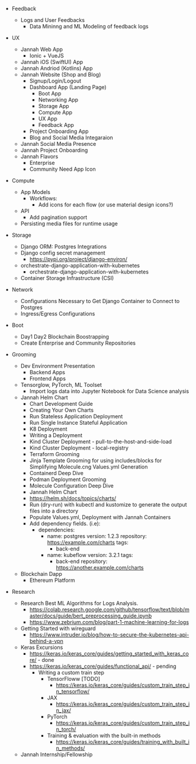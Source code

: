 - Feedback
    - Logs and User Feedbacks
        - Data Mininng and ML Modeling of feedback logs
- UX
    - Jannah Web App
        - Ionic + VueJS
    - Jannah iOS (SwiftUI) App
    - Jannah Andriod (Kotlins) App
    - Jannah Website (Shop and Blog)
        - Signup/Login/Logout
        - Dashboard App (Landing Page)
           - Boot App
           - Networking App
           - Storage App
           - Compute App
           - UX App
           - Feedback App
        - Project Onboarding App
        - Blog and Social Media Integaraion	
    - Jannah Social Media Presence
    - Jannah Project Onboarding
    - Jannah Flavors
        - Enterprise
        - Community
Need App Icon
- Compute
    - App Models
      - Workflows:
        - Add icons for each flow (or use material design icons?) 
    - API
        - Add pagination support
    - Persisting media files for runtime usage
- Storage
    - Django ORM: Postgres Integrations
    - Django config secret management
        - https://pypi.org/project/django-environ/
    - orchestrate-django-application-with-kubernetes
        - orchestrate-django-application-with-kubernetes
    - Container Storage Infrastructure (CSI)
- Network
  - Configurations Necessary to Get Django Container to Connect to Postgres
  - Ingress/Egress Configurations
- Boot
  - Day1 Day2 Blockchain Boostrapping
  - Create Enterprise and Community Repositories
- Grooming
    - Dev Environment Presentation
        - Backend Apps
        - Frontend Apps
    - Tensorglow, PyTorch, ML Toolset
        - Import logs data into Jupyter Notebook for Data Science analysis
    - Jannah Helm Chart
        - Chart Development Guide
        - Creating Your Own Charts
        - Run Stateless Application Deployment
        - Run Single Instance Stateful Application
        - K8 Deployment
        - Writing a Deployment
        - Kind Cluster Deployment - pull-to-the-host-and-side-load	
        - Kind Cluster Deployment - local-registry
        - Terraform  Grooming
        - Jinja Template Grooming for using includes/blocks for Simplifying Molecule.cng Values.yml Generation
        - Containerd Deep Dive
        - Podman Deployment Grooming
        - Molecule Configuration Deep Dive
        - Jannah Helm Chart
        - https://helm.sh/docs/topics/charts/
        - Run (dry-run) with kubectl and kustomize to generate the output files into a directory
        - Populate Values.yml, Deployment with Jannah Containers
        - Add dependency fields. (i.e):
            - dependencies:
                - name: postgres
                    version: 1.2.3
                    repository: https://example.com/charts
                    tags:
                     - back-end
                - name: kubeflow
                    version: 3.2.1
                    tags:	
                     - back-end
                    repository: https://another.example.com/charts
    - Blockchain Dapp
        - Ethereum Platform
        
- Research
    - Research Best ML Algorithms for Logs Analysis.
        - https://colab.research.google.com/github/tensorflow/text/blob/master/docs/guide/bert_preprocessing_guide.ipynb
        - https://www.zebrium.com/blog/part-1-machine-learning-for-logs
    - Getting Started with wireguard
        - https://www.intruder.io/blog/how-to-secure-the-kubernetes-api-behind-a-vpn
    - Keras Excursions
        - https://keras.io/keras_core/guides/getting_started_with_keras_core/ - done
        - https://keras.io/keras_core/guides/functional_api/ - pending
            - Writing a custom train step
                - TensorFloww [TODO]
                    - https://keras.io/keras_core/guides/custom_train_step_in_tensorflow/
                - JAX
                    - https://keras.io/keras_core/guides/custom_train_step_in_jax/
                - PyTorch
                    - https://keras.io/keras_core/guides/custom_train_step_in_torch/
                - Training & evaluation with the built-in methods
                    - https://keras.io/keras_core/guides/training_with_built_in_methods/
    - Jannah Internship/Fellowship

